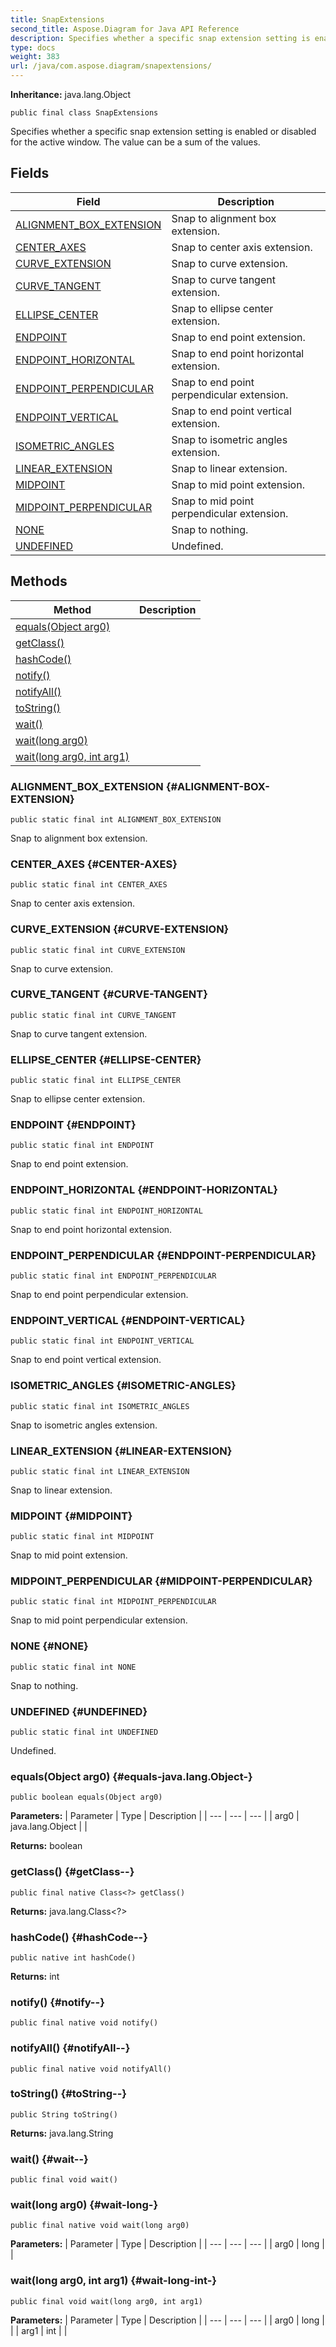 ```yaml
---
title: SnapExtensions
second_title: Aspose.Diagram for Java API Reference
description: Specifies whether a specific snap extension setting is enabled or disabled for the active window.
type: docs
weight: 383
url: /java/com.aspose.diagram/snapextensions/
---
```


**Inheritance:**
java.lang.Object
```
public final class SnapExtensions
```

Specifies whether a specific snap extension setting is enabled or disabled for the active window. The value can be a sum of the values.
## Fields

| Field | Description |
| --- | --- |
| [ALIGNMENT_BOX_EXTENSION](#ALIGNMENT-BOX-EXTENSION) | Snap to alignment box extension. |
| [CENTER_AXES](#CENTER-AXES) | Snap to center axis extension. |
| [CURVE_EXTENSION](#CURVE-EXTENSION) | Snap to curve extension. |
| [CURVE_TANGENT](#CURVE-TANGENT) | Snap to curve tangent extension. |
| [ELLIPSE_CENTER](#ELLIPSE-CENTER) | Snap to ellipse center extension. |
| [ENDPOINT](#ENDPOINT) | Snap to end point extension. |
| [ENDPOINT_HORIZONTAL](#ENDPOINT-HORIZONTAL) | Snap to end point horizontal extension. |
| [ENDPOINT_PERPENDICULAR](#ENDPOINT-PERPENDICULAR) | Snap to end point perpendicular extension. |
| [ENDPOINT_VERTICAL](#ENDPOINT-VERTICAL) | Snap to end point vertical extension. |
| [ISOMETRIC_ANGLES](#ISOMETRIC-ANGLES) | Snap to isometric angles extension. |
| [LINEAR_EXTENSION](#LINEAR-EXTENSION) | Snap to linear extension. |
| [MIDPOINT](#MIDPOINT) | Snap to mid point extension. |
| [MIDPOINT_PERPENDICULAR](#MIDPOINT-PERPENDICULAR) | Snap to mid point perpendicular extension. |
| [NONE](#NONE) | Snap to nothing. |
| [UNDEFINED](#UNDEFINED) | Undefined. |
## Methods

| Method | Description |
| --- | --- |
| [equals(Object arg0)](#equals-java.lang.Object-) |  |
| [getClass()](#getClass--) |  |
| [hashCode()](#hashCode--) |  |
| [notify()](#notify--) |  |
| [notifyAll()](#notifyAll--) |  |
| [toString()](#toString--) |  |
| [wait()](#wait--) |  |
| [wait(long arg0)](#wait-long-) |  |
| [wait(long arg0, int arg1)](#wait-long-int-) |  |
### ALIGNMENT_BOX_EXTENSION {#ALIGNMENT-BOX-EXTENSION}
```
public static final int ALIGNMENT_BOX_EXTENSION
```


Snap to alignment box extension.

### CENTER_AXES {#CENTER-AXES}
```
public static final int CENTER_AXES
```


Snap to center axis extension.

### CURVE_EXTENSION {#CURVE-EXTENSION}
```
public static final int CURVE_EXTENSION
```


Snap to curve extension.

### CURVE_TANGENT {#CURVE-TANGENT}
```
public static final int CURVE_TANGENT
```


Snap to curve tangent extension.

### ELLIPSE_CENTER {#ELLIPSE-CENTER}
```
public static final int ELLIPSE_CENTER
```


Snap to ellipse center extension.

### ENDPOINT {#ENDPOINT}
```
public static final int ENDPOINT
```


Snap to end point extension.

### ENDPOINT_HORIZONTAL {#ENDPOINT-HORIZONTAL}
```
public static final int ENDPOINT_HORIZONTAL
```


Snap to end point horizontal extension.

### ENDPOINT_PERPENDICULAR {#ENDPOINT-PERPENDICULAR}
```
public static final int ENDPOINT_PERPENDICULAR
```


Snap to end point perpendicular extension.

### ENDPOINT_VERTICAL {#ENDPOINT-VERTICAL}
```
public static final int ENDPOINT_VERTICAL
```


Snap to end point vertical extension.

### ISOMETRIC_ANGLES {#ISOMETRIC-ANGLES}
```
public static final int ISOMETRIC_ANGLES
```


Snap to isometric angles extension.

### LINEAR_EXTENSION {#LINEAR-EXTENSION}
```
public static final int LINEAR_EXTENSION
```


Snap to linear extension.

### MIDPOINT {#MIDPOINT}
```
public static final int MIDPOINT
```


Snap to mid point extension.

### MIDPOINT_PERPENDICULAR {#MIDPOINT-PERPENDICULAR}
```
public static final int MIDPOINT_PERPENDICULAR
```


Snap to mid point perpendicular extension.

### NONE {#NONE}
```
public static final int NONE
```


Snap to nothing.

### UNDEFINED {#UNDEFINED}
```
public static final int UNDEFINED
```


Undefined.

### equals(Object arg0) {#equals-java.lang.Object-}
```
public boolean equals(Object arg0)
```




**Parameters:**
| Parameter | Type | Description |
| --- | --- | --- |
| arg0 | java.lang.Object |  |

**Returns:**
boolean
### getClass() {#getClass--}
```
public final native Class<?> getClass()
```




**Returns:**
java.lang.Class<?>
### hashCode() {#hashCode--}
```
public native int hashCode()
```




**Returns:**
int
### notify() {#notify--}
```
public final native void notify()
```




### notifyAll() {#notifyAll--}
```
public final native void notifyAll()
```




### toString() {#toString--}
```
public String toString()
```




**Returns:**
java.lang.String
### wait() {#wait--}
```
public final void wait()
```




### wait(long arg0) {#wait-long-}
```
public final native void wait(long arg0)
```




**Parameters:**
| Parameter | Type | Description |
| --- | --- | --- |
| arg0 | long |  |

### wait(long arg0, int arg1) {#wait-long-int-}
```
public final void wait(long arg0, int arg1)
```




**Parameters:**
| Parameter | Type | Description |
| --- | --- | --- |
| arg0 | long |  |
| arg1 | int |  |

